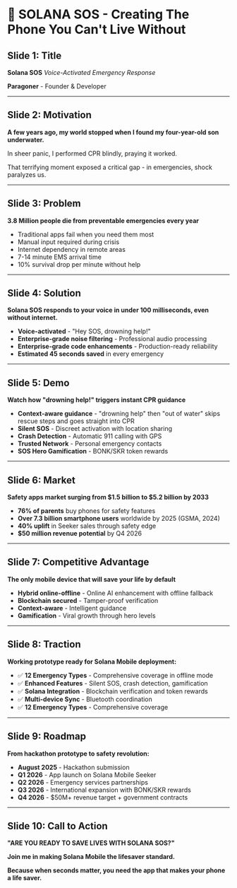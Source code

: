 # 🚨 SOLANA SOS - Creating The Phone You Can't Live Without

## Slide 1: Title
**Solana SOS**
*Voice-Activated Emergency Response*

**Paragoner** - Founder & Developer

---

## Slide 2: Motivation
**A few years ago, my world stopped when I found my four-year-old son underwater.**

In sheer panic, I performed CPR blindly, praying it worked.

That terrifying moment exposed a critical gap - in emergencies, shock paralyzes us.

---

## Slide 3: Problem
**3.8 Million people die from preventable emergencies every year**

- Traditional apps fail when you need them most
- Manual input required during crisis
- Internet dependency in remote areas
- 7-14 minute EMS arrival time
- 10% survival drop per minute without help

---

## Slide 4: Solution
**Solana SOS responds to your voice in under 100 milliseconds, even without internet.**

- **Voice-activated** - "Hey SOS, drowning help!"
- **Enterprise-grade noise filtering** - Professional audio processing
- **Enterprise-grade code enhancements** - Production-ready reliability
- **Estimated 45 seconds saved** in every emergency

---

## Slide 5: Demo
**Watch how "drowning help!" triggers instant CPR guidance**

- **Context-aware guidance** - "drowning help" then "out of water" skips rescue steps and goes straight into CPR
- **Silent SOS** - Discreet activation with location sharing
- **Crash Detection** - Automatic 911 calling with GPS
- **Trusted Network** - Personal emergency contacts
- **SOS Hero Gamification** - BONK/SKR token rewards

---

## Slide 6: Market
**Safety apps market surging from $1.5 billion to $5.2 billion by 2033**

- **76% of parents** buy phones for safety features
- **Over 7.3 billion smartphone users** worldwide by 2025 (GSMA, 2024)
- **40% uplift** in Seeker sales through safety edge
- **$50 million revenue potential** by Q4 2026

---

## Slide 7: Competitive Advantage
**The only mobile device that will save your life by default**

- **Hybrid online-offline** - Online AI enhancement with offline fallback
- **Blockchain secured** - Tamper-proof verification
- **Context-aware** - Intelligent guidance
- **Gamification** - Viral growth through hero levels

---

## Slide 8: Traction
**Working prototype ready for Solana Mobile deployment:**

- ✅ **12 Emergency Types** - Comprehensive coverage in offline mode
- ✅ **Enhanced Features** - Silent SOS, crash detection, gamification
- ✅ **Solana Integration** - Blockchain verification and token rewards
- ✅ **Multi-device Sync** - Bluetooth coordination
- ✅ **12 Emergency Types** - Comprehensive coverage

---

## Slide 9: Roadmap
**From hackathon prototype to safety revolution:**

- **August 2025** - Hackathon submission
- **Q1 2026** - App launch on Solana Mobile Seeker
- **Q2 2026** - Emergency services partnerships
- **Q3 2026** - International expansion with BONK/SKR rewards
- **Q4 2026** - $50M+ revenue target + government contracts

---

## Slide 10: Call to Action
**"ARE YOU READY TO SAVE LIVES WITH SOLANA SOS?"**

**Join me in making Solana Mobile the lifesaver standard.**

**Because when seconds matter, you need the app that makes your phone a life saver.** 
